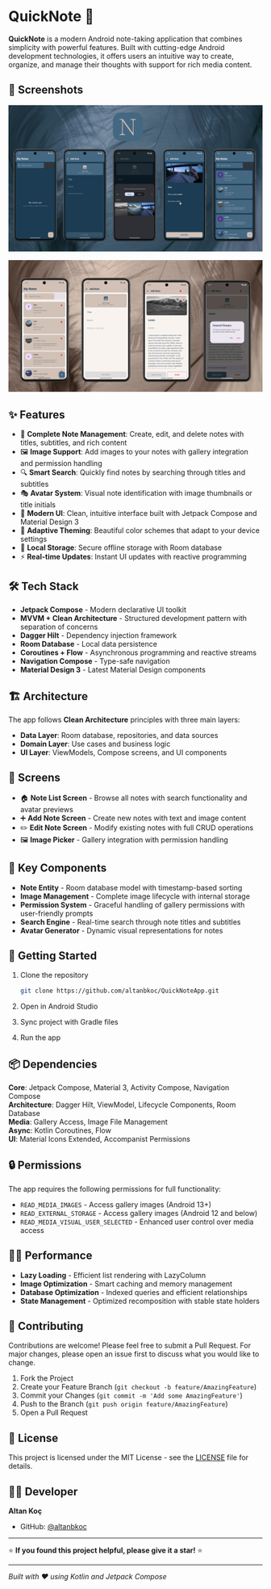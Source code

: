 # QuickNote 📝

**QuickNote** is a modern Android note-taking application that combines simplicity with powerful features. Built with cutting-edge Android development technologies, it offers users an intuitive way to create, organize, and manage their thoughts with support for rich media content.

## 📸 Screenshots

![QuickNote App Screenshot 2](screenshots/screenshot2.png)

![QuickNote App Screenshot 1](screenshots/screenshot1.png)

## ✨ Features

* 📝 **Complete Note Management**: Create, edit, and delete notes with titles, subtitles, and rich content
* 🖼️ **Image Support**: Add images to your notes with gallery integration and permission handling
* 🔍 **Smart Search**: Quickly find notes by searching through titles and subtitles
* 🎭 **Avatar System**: Visual note identification with image thumbnails or title initials
* 📱 **Modern UI**: Clean, intuitive interface built with Jetpack Compose and Material Design 3
* 🌙 **Adaptive Theming**: Beautiful color schemes that adapt to your device settings
* 💾 **Local Storage**: Secure offline storage with Room database
* ⚡ **Real-time Updates**: Instant UI updates with reactive programming

## 🛠️ Tech Stack

* **Jetpack Compose** - Modern declarative UI toolkit
* **MVVM + Clean Architecture** - Structured development pattern with separation of concerns
* **Dagger Hilt** - Dependency injection framework
* **Room Database** - Local data persistence
* **Coroutines + Flow** - Asynchronous programming and reactive streams
* **Navigation Compose** - Type-safe navigation
* **Material Design 3** - Latest Material Design components

## 🏗️ Architecture

The app follows **Clean Architecture** principles with three main layers:

* **Data Layer**: Room database, repositories, and data sources
* **Domain Layer**: Use cases and business logic
* **UI Layer**: ViewModels, Compose screens, and UI components

## 📱 Screens

* 🏠 **Note List Screen** - Browse all notes with search functionality and avatar previews
* ➕ **Add Note Screen** - Create new notes with text and image content
* ✏️ **Edit Note Screen** - Modify existing notes with full CRUD operations
* 🖼️ **Image Picker** - Gallery integration with permission handling

## 🎨 Key Components

* **Note Entity** - Room database model with timestamp-based sorting
* **Image Management** - Complete image lifecycle with internal storage
* **Permission System** - Graceful handling of gallery permissions with user-friendly prompts
* **Search Engine** - Real-time search through note titles and subtitles
* **Avatar Generator** - Dynamic visual representations for notes

## 🔧 Getting Started

1. Clone the repository
   ```bash
   git clone https://github.com/altanbkoc/QuickNoteApp.git
   ```

2. Open in Android Studio

3. Sync project with Gradle files

4. Run the app

## 📦 Dependencies

**Core**: Jetpack Compose, Material 3, Activity Compose, Navigation Compose  
**Architecture**: Dagger Hilt, ViewModel, Lifecycle Components, Room Database  
**Media**: Gallery Access, Image File Management  
**Async**: Kotlin Coroutines, Flow  
**UI**: Material Icons Extended, Accompanist Permissions  

## 🔒 Permissions

The app requires the following permissions for full functionality:

* `READ_MEDIA_IMAGES` - Access gallery images (Android 13+)
* `READ_EXTERNAL_STORAGE` - Access gallery images (Android 12 and below)
* `READ_MEDIA_VISUAL_USER_SELECTED` - Enhanced user control over media access

## 🏃‍♂️ Performance

* **Lazy Loading** - Efficient list rendering with LazyColumn
* **Image Optimization** - Smart caching and memory management
* **Database Optimization** - Indexed queries and efficient relationships
* **State Management** - Optimized recomposition with stable state holders

## 🤝 Contributing

Contributions are welcome! Please feel free to submit a Pull Request. For major changes, please open an issue first to discuss what you would like to change.

1. Fork the Project
2. Create your Feature Branch (`git checkout -b feature/AmazingFeature`)
3. Commit your Changes (`git commit -m 'Add some AmazingFeature'`)
4. Push to the Branch (`git push origin feature/AmazingFeature`)
5. Open a Pull Request

## 📄 License

This project is licensed under the MIT License - see the [LICENSE](LICENSE) file for details.

## 👨‍💻 Developer

**Altan Koç**
* GitHub: [@altanbkoc](https://github.com/altanbkoc)

---

⭐ **If you found this project helpful, please give it a star!** ⭐

---

*Built with ❤️ using Kotlin and Jetpack Compose*
